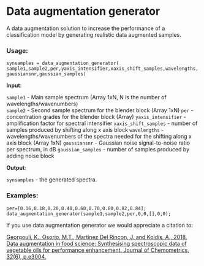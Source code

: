 # Data augmentation generator
A data augmentation solution to increase the performance of a classification model by generating realistic data augmented samples.

### Usage:
  `synsamples = data_augmentation_generator( sample1,sample2,per,yaxis_intensifier,xaxis_shift_samples,wavelengths,gaussiansnr,gaussian_samples)` 
 
**Input**:

 `sample1` - Main sample spectrum (Array 1xN, N is the number of
             wavelengths/wavenumbers)  
 `sample2` - Second sample spectrum for the blender block (Array 1xN) 
 `per` - concentration grades for the blender block (Array)
 `yaxis_intensifier` - amplification factor for spectral intensifier
 `xaxis_shift_samples` - number of samples produced by shifting
                         along x axis block
 `wavelengths` - wavelengths/wavenumbers of the spectra needed
                 for the shifting along x axis block (Array 1xN)
 `gaussiansnr` - Gaussian noise signal-to-noise ratio per spectrum, in dB
 `gaussian_samples` - number of samples produced by adding noise
                      block
              
 **Output**:
 
 `synsamples` - the generated spectra.   

### Examples:
```
per=[0.16,0.18,0.20,0.40,0.60,0.70,0.80,0.82,0.84];
data_augmentation_generator(sample1,sample2,per,0,0,[],0,0); 
```

If you use data augmentation generator we would appreciate a citation to:

[Georgouli, K., Osorio, M.T., Martinez Del Rincon, J. and Koidis, A., 2018. Data augmentation in food science: Synthesising spectroscopic data of vegetable oils for performance enhancement. Journal of Chemometrics, 32(6), p.e3004.](https://onlinelibrary.wiley.com/doi/full/10.1002/cem.3004?casa_token=2nxP1jZQdssAAAAA%3AZKK6sp65Uz1PsfCD5oJEqUP9vIyaJ1LkGbFPEagIQMuDNCnQYm2WceB0dB_tLzRi5pqUWkc43yALAYw)

